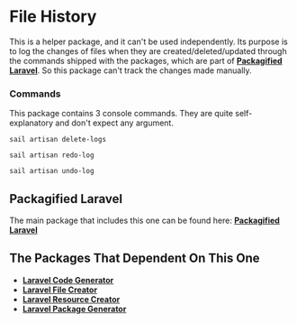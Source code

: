 # File History

This is a helper package, and it can't be used independently. Its purpose is to log the changes of files when they are created/deleted/updated through the commands shipped with the packages, which are part of [**Packagified Laravel**](https://github.com/bulentAkgul/packagified-laravel). So this package can't track the changes made manually.

### Commands

This package contains 3 console commands. They are quite self-explanatory and don't expect any argument.
```
sail artisan delete-logs
```
```
sail artisan redo-log
```
```
sail artisan undo-log
```

## Packagified Laravel

The main package that includes this one can be found here: [**Packagified Laravel**](https://github.com/bulentAkgul/packagified-laravel)

## The Packages That Dependent On This One

-   [**Laravel Code Generator**](https://github.com/bulentAkgul/laravel-code-generator)
-   [**Laravel File Creator**](https://github.com/bulentAkgul/laravel-file-creator)
-   [**Laravel Resource Creator**](https://github.com/bulentAkgul/laravel-resource-creator)
-   [**Laravel Package Generator**](https://github.com/bulentAkgul/laravel-package-generator)